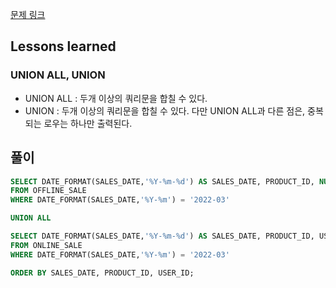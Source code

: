 [문제 링크](https://school.programmers.co.kr/learn/courses/30/lessons/131537)

## Lessons learned
### UNION ALL, UNION
- UNION ALL : 두개 이상의 쿼리문을 합칠 수 있다. 
- UNION :  두개 이상의 쿼리문을 합칠 수 있다. 다만 UNION ALL과 다른 점은, 중복되는 로우는 하나만 출력된다.

## 풀이
```sql
SELECT DATE_FORMAT(SALES_DATE,'%Y-%m-%d') AS SALES_DATE, PRODUCT_ID, NULL AS USER_ID, SALES_AMOUNT
FROM OFFLINE_SALE
WHERE DATE_FORMAT(SALES_DATE,'%Y-%m') = '2022-03'

UNION ALL

SELECT DATE_FORMAT(SALES_DATE,'%Y-%m-%d') AS SALES_DATE, PRODUCT_ID, USER_ID, SALES_AMOUNT
FROM ONLINE_SALE
WHERE DATE_FORMAT(SALES_DATE,'%Y-%m') = '2022-03'

ORDER BY SALES_DATE, PRODUCT_ID, USER_ID;
```
